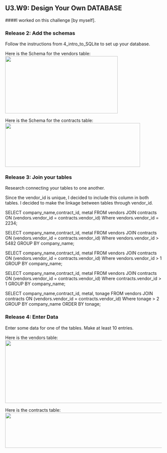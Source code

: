 ## U3.W9: Design Your Own DATABASE 

####I worked on this challenge [by myself].


### Release 2: Add the schemas
Follow the instructions from 4_intro_to_SQLite to set up your database.

Here is the Schema for the vendors table:
<img src="..imgs/schema_vendors_small.jpg" height="184" width="362">

Here is the Schema for the contracts table:
<img src="..imgs/schema_contracts_small.jpg" height="141" width="434">

### Release 3: Join your tables
Research connecting your tables to one another.

Since the vendor_id is unique, I decided to include this column in both tables.  I decided to make the linkage between tables through vendor_id.

SELECT company_name,contract_id, metal
  FROM vendors JOIN contracts ON (vendors.vendor_id = contracts.vendor_id)
Where vendors.vendor_id = 2234;

SELECT company_name,contract_id, metal
  FROM vendors JOIN contracts ON (vendors.vendor_id = contracts.vendor_id)
Where vendors.vendor_id > 5482
GROUP BY company_name;

SELECT company_name,contract_id, metal
  FROM vendors JOIN contracts ON (vendors.vendor_id = contracts.vendor_id)
Where vendors.vendor_id > 1
GROUP BY company_name;

SELECT company_name,contract_id, metal
  FROM vendors JOIN contracts ON (vendors.vendor_id = contracts.vendor_id)
Where contracts.vendor_id > 1
GROUP BY company_name;

SELECT company_name,contract_id, metal, tonage
  FROM vendors JOIN contracts ON (vendors.vendor_id = contracts.vendor_id)
Where tonage > 2
GROUP BY company_name
ORDER BY tonage;


### Release 4: Enter Data
Enter some data for one of the tables. Make at least 10 entries.

Here is the vendors table:
<img src="..imgs/vendors_table.jpg" height="202" width="1020">

Here is the contracts table:
<img src="..imgs/contracts_table.jpg" height="113" width="724">

